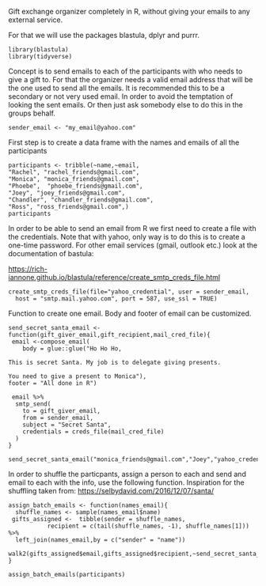 Gift exchange organizer completely in R, without giving your emails to
any external service.

For that we will use the packages blastula, dplyr and purrr.

    library(blastula)
    library(tidyverse)

Concept is to send emails to each of the participants with who needs to
give a gift to. For that the organizer needs a valid email address that
will be the one used to send all the emails. It is recommended this to
be a secondary or not very used email. In order to avoid the temptation
of looking the sent emails. Or then just ask somebody else to do this in
the groups behalf.

    sender_email <- "my_email@yahoo.com"

First step is to create a data frame with the names and emails of all
the participants

    participants <- tribble(~name,~email,
    "Rachel", "rachel_friends@gmail.com",
    "Monica", "monica_friends@gmail.com",
    "Phoebe",  "phoebe_friends@gmail.com",
    "Joey", "joey_friends@gmail.com",
    "Chandler", "chandler_friends@gmail.com",
    "Ross", "ross_friends@gmail.com",)
    participants

In order to be able to send an email from R we first need to create a
file with the credentials. Note that with yahoo, only way is to do this
is to create a one-time password. For other email services (gmail,
outlook etc.) look at the documentation of bastula:

<a href="https://rich-iannone.github.io/blastula/reference/create_smtp_creds_file.html" class="uri">https://rich-iannone.github.io/blastula/reference/create_smtp_creds_file.html</a>

    create_smtp_creds_file(file="yahoo_credential", user = sender_email, 
      host = "smtp.mail.yahoo.com", port = 587, use_ssl = TRUE)

Function to create one email. Body and footer of email can be
customized.

    send_secret_santa_email <- function(gift_giver_email,gift_recipient,mail_cred_file){
     email <-compose_email(
        body = glue::glue("Ho Ho Ho,

    This is secret Santa. My job is to delegate giving presents.

    You need to give a present to Monica"),
    footer = "All done in R")
     
     email %>%
      smtp_send(
        to = gift_giver_email,
        from = sender_email,
        subject = "Secret Santa",
        credentials = creds_file(mail_cred_file)
      )
    }

    send_secret_santa_email("monica_friends@gmail.com","Joey","yahoo_credential")

In order to shuffle the particpants, assign a person to each and send
and email to each with the info, use the following function. Inspiration
for the shuffling taken from:
<a href="https://selbydavid.com/2016/12/07/santa/" class="uri">https://selbydavid.com/2016/12/07/santa/</a>

    assign_batch_emails <- function(names_email){
      shuffle_names <- sample(names_email$name)
     gifts_assigned <-  tibble(sender = shuffle_names,
               recipient = c(tail(shuffle_names, -1), shuffle_names[1])) %>% 
      left_join(names_email,by = c("sender" = "name"))

    walk2(gifts_assigned$email,gifts_assigned$recipient,~send_secret_santa_email(.x,.y))
    }

    assign_batch_emails(participants)

